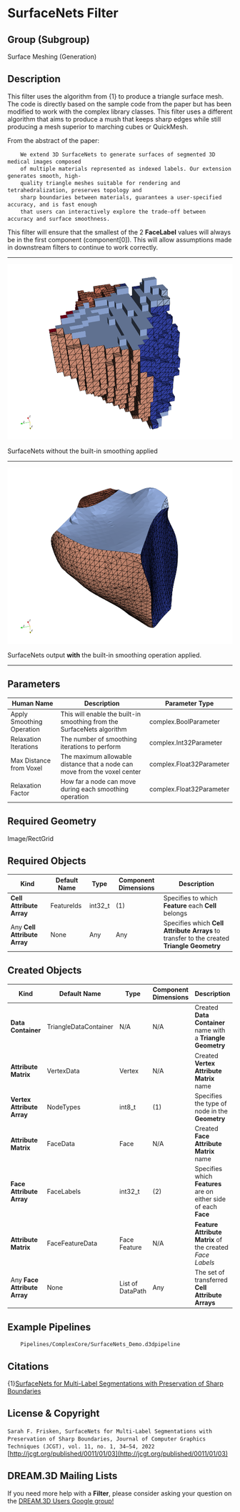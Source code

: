 # SurfaceNets Filter #

## Group (Subgroup) ##

Surface Meshing (Generation)

## Description ##

This filter uses the algorithm from {1} to produce a triangle surface mesh. The code is directly based on the sample code from the paper but has been modified to
work with the complex library classes. This filter uses a different algorithm that aims to produce a mush that keeps sharp edges
while still producing a mesh superior to marching cubes or QuickMesh.

From the abstract of the paper:

        We extend 3D SurfaceNets to generate surfaces of segmented 3D medical images composed
        of multiple materials represented as indexed labels. Our extension generates smooth, high-
        quality triangle meshes suitable for rendering and tetrahedralization, preserves topology and
        sharp boundaries between materials, guarantees a user-specified accuracy, and is fast enough
        that users can interactively explore the trade-off between accuracy and surface smoothness.

This filter will ensure that the smallest of the 2 **FaceLabel** values will always be in the first component (component[0]). This will allow assumptions made in
downstream filters to continue to work correctly.

---------------

![Example SurfaceNets Output](Images/SurfaceNets_Output.png)

SurfaceNets without the built-in smoothing applied

---------------

![Example SurfaceNets Output](Images/SurfaceNets_Smooth_Output.png)

SurfaceNets output **with** the built-in smoothing operation applied.

---------------

## Parameters ##

| Human Name | Description | Parameter Type |
|--------------|-------------|----------------|
| Apply Smoothing Operation | This will enable the built-in smoothing from the SurfaceNets algorithm | complex.BoolParameter |
| Relaxation Iterations | The number of smoothing iterations to perform | complex.Int32Parameter |
| Max Distance from Voxel | The maximum allowable distance that a node can move from the voxel center  | complex.Float32Parameter |
| Relaxation Factor | How far a node can move during each smoothing operation | complex.Float32Parameter |

## Required Geometry ##

Image/RectGrid

## Required Objects ##

| Kind                         | Default Name | Type    | Component Dimensions | Description                                                                                |
|------------------------------|--------------|---------|----------------------|--------------------------------------------------------------------------------------------|
| **Cell Attribute Array**     | FeatureIds   | int32_t | (1)                  | Specifies to which **Feature** each **Cell** belongs                                       |
| Any **Cell Attribute Array** | None         | Any     | Any                  | Specifies which **Cell Attribute Arrays** to transfer to the created **Triangle Geometry** |

## Created Objects ##

| Kind                         | Default Name          | Type             | Component Dimensions | Description                                                      |
|------------------------------|-----------------------|------------------|----------------------|------------------------------------------------------------------|
| **Data Container**           | TriangleDataContainer | N/A              | N/A                  | Created **Data Container** name with a **Triangle Geometry**     |
| **Attribute Matrix**         | VertexData            | Vertex           | N/A                  | Created **Vertex Attribute Matrix** name                         |
| **Vertex Attribute Array**   | NodeTypes             | int8_t           | (1)                  | Specifies the type of node in the **Geometry**                   |
| **Attribute Matrix**         | FaceData              | Face             | N/A                  | Created **Face Attribute Matrix** name                           |
| **Face Attribute Array**     | FaceLabels            | int32_t          | (2)                  | Specifies which **Features** are on either side of each **Face** |
| **Attribute Matrix**         | FaceFeatureData       | Face Feature     | N/A                  | **Feature Attribute Matrix** of the created _Face Labels_        |
| Any **Face Attribute Array** | None                  | List of DataPath | Any                  | The set of transferred **Cell Attribute Arrays**                 |

## Example Pipelines ##

        Pipelines/ComplexCore/SurfaceNets_Demo.d3dpipeline

## Citations ##

{1}[SurfaceNets for Multi-Label Segmentations with Preservation of Sharp Boundaries](https://jcgt.org/published/0011/01/03/paper.pdf)

## License & Copyright ##

`Sarah F. Frisken, SurfaceNets for Multi-Label Segmentations with Preservation of Sharp
Boundaries, Journal of Computer Graphics Techniques (JCGT), vol. 11, no. 1, 34–54, 2022`
[http://jcgt.org/published/0011/01/03](http://jcgt.org/published/0011/01/03)

## DREAM.3D Mailing Lists ##

If you need more help with a **Filter**, please consider asking your question on
the [DREAM.3D Users Google group!](https://groups.google.com/forum/?hl=en#!forum/dream3d-users)


